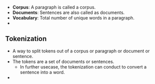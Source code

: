 -   **Corpus**: A paragraph is called a corpus.
-   **Documents**: Sentences are also called as documents.
-   **Vocabulary**: Total number of unique words in a paragraph.
-

## Tokenization

-   A way to split tokens out of a corpus or paragraph or document or sentence.
-   The tokens are a set of documents or sentences.
    -   In further usecase, the tokenization can conduct to convert a sentence into a word.
-   
